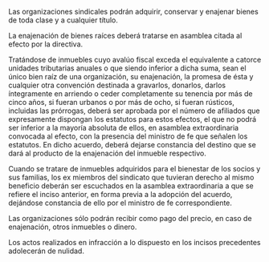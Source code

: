 Las organizaciones sindicales podrán adquirir, conservar y enajenar bienes de toda clase y a cualquier título.

La enajenación de bienes raíces deberá tratarse en asamblea citada al efecto por la directiva.

Tratándose de inmuebles cuyo avalúo fiscal exceda el equivalente a catorce unidades tributarias anuales o que siendo inferior a dicha suma, sean el único bien raíz de una organización, su enajenación, la promesa de ésta y cualquier otra convención destinada a gravarlos, donarlos, darlos íntegramente en arriendo o ceder completamente su tenencia por más de cinco años, si fueran urbanos o por más de ocho, si fueran rústicos, incluidas las prórrogas, deberá ser aprobada por el número de afiliados que expresamente dispongan los estatutos para estos efectos, el que no podrá ser inferior a la mayoría absoluta de ellos, en asamblea extraordinaria convocada al efecto, con la presencia del ministro de fe que señalen los estatutos. En dicho acuerdo, deberá dejarse constancia del destino que se dará al producto de la enajenación del inmueble respectivo.

Cuando se tratare de inmuebles adquiridos para el bienestar de los socios y sus familias, los ex miembros del sindicato que tuvieran derecho al mismo beneficio deberán ser escuchados en la asamblea extraordinaria a que se refiere el inciso anterior, en forma previa a la adopción del acuerdo, dejándose constancia de ello por el ministro de fe correspondiente.

Las organizaciones sólo podrán recibir como pago del precio, en caso de enajenación, otros inmuebles o dinero.

Los actos realizados en infracción a lo dispuesto en los incisos precedentes adolecerán de nulidad.
